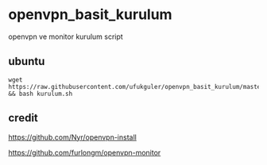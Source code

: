# openvpn_basit_kurulum
openvpn ve monitor kurulum script
## ubuntu 
```shell
wget https://raw.githubusercontent.com/ufukguler/openvpn_basit_kurulum/master/kurulum.sh && bash kurulum.sh
```
## credit
https://github.com/Nyr/openvpn-install

https://github.com/furlongm/openvpn-monitor
